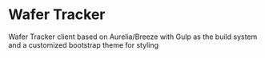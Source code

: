 # Wafer Tracker
Wafer Tracker client  based on Aurelia/Breeze with Gulp as the build system and a customized bootstrap theme for styling
